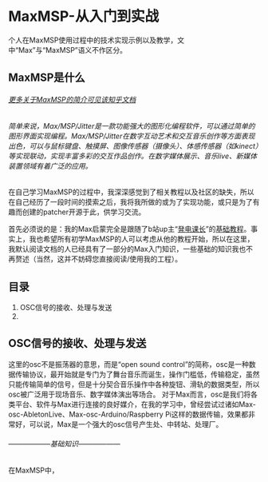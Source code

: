 # MaxMSP-从入门到实战
个人在MaxMSP使用过程中的技术实现示例以及教学，文中“Max”与“MaxMSP”语义不作区分。

## MaxMSP是什么

###### [更多关于MaxMSP的简介可见该知乎文档](https://zhuanlan.zhihu.com/p/492369808)

###### 简单来说，Max/MSP/Jitter是一款功能强大的图形化编程软件，可以通过简单的图形界面实现编程。Max/MSP/Jitter在数字互动艺术和交互音乐创作等方面表现出色，可以与鼠标键盘、触摸屏、图像传感器（摄像头）、体感传感器（如kinect）等实现联动，实现丰富多彩的交互作品创作。在数字媒体展示、音乐live、新媒体装置领域有着广泛的应用。

在自己学习MaxMSP的过程中，我深深感觉到了相关教程以及社区的缺失，所以在自己经历了一段时间的摸索之后，我将我所做的或为了实现功能，或只是为了有趣而创建的patcher开源于此，供学习交流。

首先必须说的是：我的Max启蒙完全是跟随了b站up主“[発电课长](https://space.bilibili.com/6019191)”的[基础教程](https://www.bilibili.com/video/BV1434y147uE/?spm_id_from=333.999.0.0&vd_source=bd002c51a02d813a2de62d2c777f1312)。事实上，我也希望所有初学MaxMSP的人可以考虑从他的教程开始，所以在这里，我默认阅读文档的人已经具有了一部分的Max入门知识，一些基础的知识我也不再赘述（当然，这并不妨碍您直接阅读/使用我的工程）。

## 目录

 1. OSC信号的接收、处理与发送
 2. 



## OSC信号的接收、处理与发送
这里的osc不是振荡器的意思，而是“open sound control”的简称，osc是一种数据传输协议，最开始就是专门为了舞台音乐而诞生，操作门槛低，传输稳定，虽然只能传输简单的信号，但是十分契合音乐操作中各种旋钮、滑轨的数据类型，所以osc被广泛用于现场音乐、数字媒体演出等场合。
对于Max而言，osc是我们将各类平台、软件与Max进行连接的良好媒介，在我的学习中，曾经尝试过诸如Max-osc-AbletonLive、Max-osc-Arduino/Raspberry Pi这样的数据传输，效果都非常好，可以说，Max是一个强大的osc信号产生处、中转站、处理厂。

###### ——————基础知识——————

在MaxMSP中，
